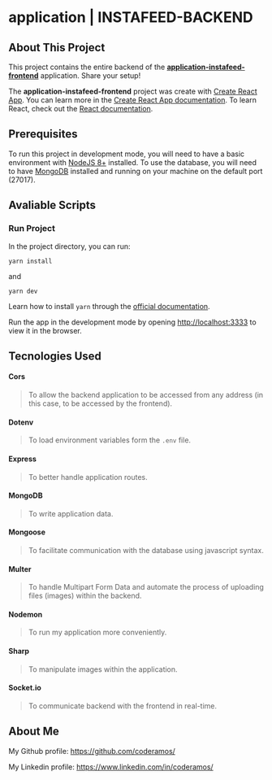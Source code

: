 # application | INSTAFEED-BACKEND

## About This Project

This project contains the entire backend of the **[application-instafeed-frontend](https://github.com/coderamos/application-instafeed-frontend)** application. Share your setup!

The **application-instafeed-frontend** project was create with [Create React App](https://facebook.github.io/create-react-app/). You can learn more in the [Create React App documentation](https://facebook.github.io/create-react-app/docs/getting-started). To learn React, check out the [React documentation](https://reactjs.org/).

## Prerequisites

To run this project in development mode, you will need to have a basic environment with [NodeJS 8+](https://nodejs.org/en/) installed. To use the database, you will need to have [MongoDB](https://www.mongodb.com/) installed and running on your machine on the default port (27017).

## Avaliable Scripts

### Run Project

In the project directory, you can run:

```
yarn install
```

and

```
yarn dev
```

Learn how to install `yarn` through the [official documentation](https://yarnpkg.com/pt-BR/docs/install).

Run the app in the development mode by opening [http://localhost:3333](http://localhost:3333) to view it in the browser.

## Tecnologies Used

#### Cors

> To allow the backend application to be accessed from any address (in this case, to be accessed by the frontend).

#### Dotenv

> To load environment variables form the `.env` file.

#### Express

> To better handle application routes.

#### MongoDB

> To write application data.

#### Mongoose

> To facilitate communication with the database using javascript syntax.

#### Multer

> To handle Multipart Form Data and automate the process of uploading files (images) within the backend.

#### Nodemon

> To run my application more conveniently.

#### Sharp

> To manipulate images within the application.

#### Socket.io

> To communicate backend with the frontend in real-time.

## About Me

My Github profile: https://github.com/coderamos/

My Linkedin profile: https://www.linkedin.com/in/coderamos/
